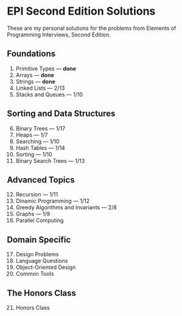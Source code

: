 # EPI Second Edition Solutions

These are my personal solutions for the problems from Elements of Programming
Interviews, Second Edition.

## Foundations

1. Primitive Types — **done**
2. Arrays — **done**
3. Strings — **done**
4. Linked Lists — 2/13
5. Stacks and Queues — 1/10

## Sorting and Data Structures

6. Binary Trees — 1/17
7. Heaps — 1/7
8. Searching — 1/10
9. Hash Tables — 1/14
10. Sorting — 1/10
11. Binary Search Trees — 1/13

## Advanced Topics

12. Recursion — 1/11
13. Dinamic Programming — 1/12
14. Greedy Algorithms and Invariants — 2/8
15. Graphs — 1/9
16. Parallel Computing

## Domain Specific

17. Design Problems
18. Language Questions
19. Object-Oriented Design
20. Common Tools

## The Honors Class

21. Honors Class
